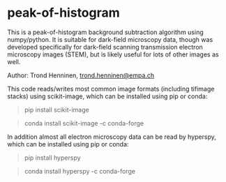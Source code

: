 # peak-of-histogram
This is a peak-of-histogram background subtraction algorithm using numpy/python. It is suitable for dark-field microscopy data, though was developed specifically for dark-field scanning transmission electron microscopy images (STEM), but is likely useful for lots of other images as well. 
    
Author: Trond Henninen, trond.henninen@empa.ch
       
This code reads/writes most common image formats (including tifimage stacks) using scikit-image, which can be installed using pip or conda:

> pip install scikit-image

> conda install scikit-image -c conda-forge


    
In addition almost all electron microscopy data can be read by hyperspy, which can be installed using pip or conda: 

> pip install hyperspy

> conda install hyperspy -c conda-forge

